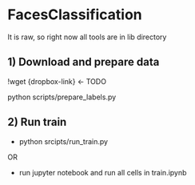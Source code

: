 # FacesClassification

It is raw, so right now all tools are in lib directory

## 1) Download and prepare data

!wget {dropbox-link} <- TODO

python scripts/prepare_labels.py

## 2) Run train

- python srcipts/run_train.py

OR

- run jupyter notebook and run all cells in train.ipynb

